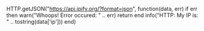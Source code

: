 HTTP.getJSON("https://api.ipify.org/?format=json", function(data, err)
    if err then
        warn("Whoops! Error occured: " .. err)
        return
    end
    info("HTTP: My IP is: " .. tostring(data['ip']))
end)